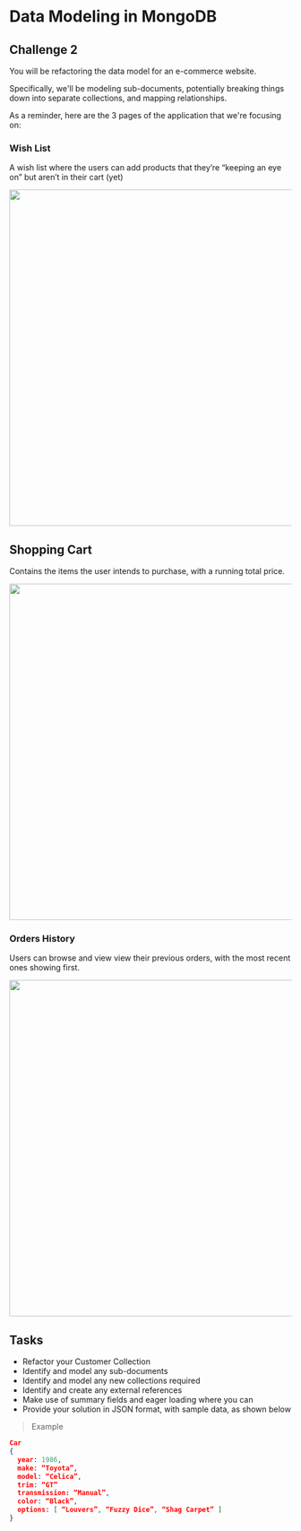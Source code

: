 # Data Modeling in MongoDB

## Challenge 2

You will be refactoring the data model for an e-commerce website.

Specifically, we'll be modeling sub-documents, potentially breaking things down into separate collections, and mapping relationships.

As a reminder, here are the 3 pages of the application that we're focusing on:

### Wish List

A wish list where the users can add products that they’re “keeping an eye on” but aren’t in their cart (yet)

<img src="wireframe-wish-list.png" width="600" />

## Shopping Cart

Contains the items the user intends to purchase, with a running total price.

<img src="wireframe-cart.png" width="600" />

### Orders History

Users can browse and view view their previous orders, with the most recent ones showing first.

<img src="wireframe-history.png" width="600" />

## Tasks

- Refactor your Customer Collection
- Identify and model any sub-documents
- Identify and model any new collections required
- Identify and create any external references
- Make use of summary fields and eager loading where you can
- Provide your solution in JSON format, with sample data, as shown below

> Example

```json
Car
{
  year: 1986,
  make: “Toyota”,
  model: “Celica”,
  trim: “GT”
  transmission: “Manual”,
  color: “Black”,
  options: [ “Louvers”, “Fuzzy Dice”, “Shag Carpet” ]
}
```
